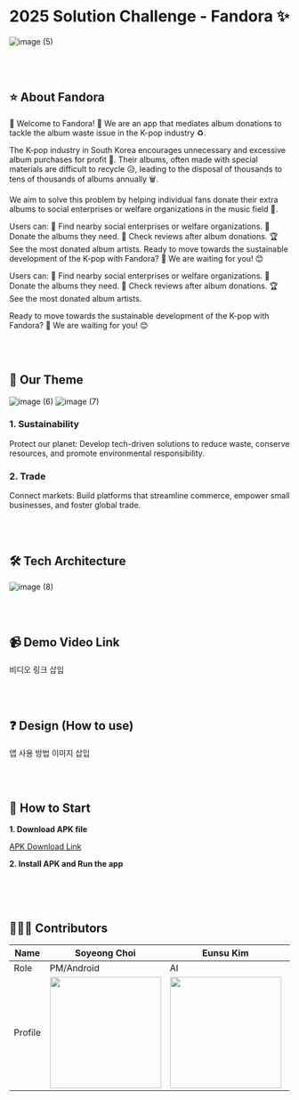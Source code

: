 # 2025 Solution Challenge - Fandora :sparkles:
![image (5)](https://github.com/user-attachments/assets/70a655be-f30a-44df-8c0c-1e2bc583690a)

<br><br>
## ⭐ About Fandora
🎉 Welcome to Fandora! 🎉 We are an app that mediates album donations to tackle the album waste issue in the K-pop industry ♻️.

The K-pop industry in South Korea encourages unnecessary and excessive album purchases for profit 💸. Their albums, often made with special materials are difficult to recycle 😥, leading to the disposal of thousands to tens of thousands of albums annually 🗑️.

We aim to solve this problem by helping individual fans donate their extra albums to social enterprises or welfare organizations in the music field 🤝.

Users can: 📍 Find nearby social enterprises or welfare organizations. 🎁 Donate the albums they need. 💌 Check reviews after album donations. 🏆 See the most donated album artists.
Ready to move towards the sustainable development of the K-pop with Fandora? 🌱 We are waiting for you! 😊

Users can:
📍 Find nearby social enterprises or welfare organizations.
🎁 Donate the albums they need.
💌 Check reviews after album donations.
🏆 See the most donated album artists.

Ready to move towards the sustainable development of the K-pop with Fandora? 🌱 We are waiting for you! 😊

<br><br>
## 🚀 Our Theme
![image (6)](https://github.com/user-attachments/assets/5e6d0758-51a7-44f3-9678-aaf0e2ab0642) ![image (7)](https://github.com/user-attachments/assets/92788a29-829c-4439-8a92-7d7004314509)
### 1. Sustainability

Protect our planet: Develop tech-driven solutions to reduce waste, conserve resources, and promote environmental responsibility.
### 2. Trade

Connect markets: Build platforms that streamline commerce, empower small businesses, and foster global trade.

<br><br>
## 🛠 Tech Architecture
![image (8)](https://github.com/user-attachments/assets/fe4ecefc-300d-44a5-860c-f72e7cb68e19)


<br><br>
## **📹** Demo Video Link

비디오 링크 삽입

<br><br>
## **❓** Design (How to use)

앱 사용 방법 이미지 삽입


<br><br>
## **📲** How to Start

**1. Download APK file**

[APK Download Link](https://drive.google.com/file/d/1bWzHq8kiFcb_roBIhCFrJxGswiNB9iGQ/view?usp=sharing)

**2. Install APK and Run the app**


<br><br><br>
## 👩🏻‍💻 Contributors

|Name|Soyeong Choi|Eunsu Kim|Jimin Lim|Dawon Kim|
|------|---|---|---|---|
|Role|PM/Android|AI|Server|UX/UI|
|Profile|<img width="200" src="https://github.com/user-attachments/assets/9f602917-ac71-4221-b5fb-45d00c3d27ee"/>|<img width="200" src="https://avatars.githubusercontent.com/u/127167993?v=4"/>|<img width="200" src=""/>|<img width="200" src="https://github.com/user-attachments/assets/10f13f5a-eaf4-4e03-8ece-7e85259541c2"/>|
